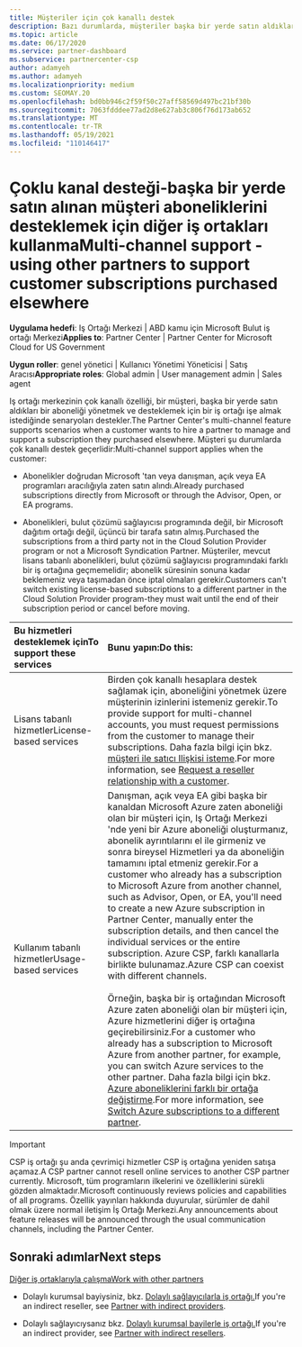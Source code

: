 ```yaml
---
title: Müşteriler için çok kanallı destek
description: Bazı durumlarda, müşteriler başka bir yerde satın aldıkları bir aboneliği sağlamak ve desteklemek için size işe almak isteyebilir.
ms.topic: article
ms.date: 06/17/2020
ms.service: partner-dashboard
ms.subservice: partnercenter-csp
author: adamyeh
ms.author: adamyeh
ms.localizationpriority: medium
ms.custom: SEOMAY.20
ms.openlocfilehash: bd0bb946c2f59f50c27aff58569d497bc21bf30b
ms.sourcegitcommit: 7063fdddee77ad2d8e627ab3c806f76d173ab652
ms.translationtype: MT
ms.contentlocale: tr-TR
ms.lasthandoff: 05/19/2021
ms.locfileid: "110146417"
---
```

# <a name="multi-channel-support---using-other-partners-to-support-customer-subscriptions-purchased-elsewhere"></a><span data-ttu-id="21a00-103">Çoklu kanal desteği-başka bir yerde satın alınan müşteri aboneliklerini desteklemek için diğer iş ortakları kullanma</span><span class="sxs-lookup"><span data-stu-id="21a00-103">Multi-channel support - using other partners to support customer subscriptions purchased elsewhere</span></span>

<span data-ttu-id="21a00-104">**Uygulama hedefi**: Iş Ortağı Merkezi | ABD kamu için Microsoft Bulut iş ortağı Merkezi</span><span class="sxs-lookup"><span data-stu-id="21a00-104">**Applies to**: Partner Center | Partner Center for Microsoft Cloud for US Government</span></span>

<span data-ttu-id="21a00-105">**Uygun roller**: genel yönetici | Kullanıcı Yönetimi Yöneticisi | Satış Aracısı</span><span class="sxs-lookup"><span data-stu-id="21a00-105">**Appropriate roles**: Global admin | User management admin | Sales agent</span></span>

<span data-ttu-id="21a00-106">Iş ortağı merkezinin çok kanallı özelliği, bir müşteri, başka bir yerde satın aldıkları bir aboneliği yönetmek ve desteklemek için bir iş ortağı işe almak istediğinde senaryoları destekler.</span><span class="sxs-lookup"><span data-stu-id="21a00-106">The Partner Center's multi-channel feature supports scenarios when a customer wants to hire a partner to manage and support a subscription they purchased elsewhere.</span></span> <span data-ttu-id="21a00-107">Müşteri şu durumlarda çok kanallı destek geçerlidir:</span><span class="sxs-lookup"><span data-stu-id="21a00-107">Multi-channel support applies when the customer:</span></span>

- <span data-ttu-id="21a00-108">Abonelikler doğrudan Microsoft 'tan veya danışman, açık veya EA programları aracılığıyla zaten satın alındı.</span><span class="sxs-lookup"><span data-stu-id="21a00-108">Already purchased subscriptions directly from Microsoft or through the Advisor, Open, or EA programs.</span></span>

- <span data-ttu-id="21a00-109">Abonelikleri, bulut çözümü sağlayıcısı programında değil, bir Microsoft dağıtım ortağı değil, üçüncü bir tarafa satın almış.</span><span class="sxs-lookup"><span data-stu-id="21a00-109">Purchased the subscriptions from a third party not in the Cloud Solution Provider program or not a Microsoft Syndication Partner.</span></span> <span data-ttu-id="21a00-110">Müşteriler, mevcut lisans tabanlı abonelikleri, bulut çözümü sağlayıcısı programındaki farklı bir iş ortağına geçmemelidir; abonelik süresinin sonuna kadar beklemeniz veya taşımadan önce iptal olmaları gerekir.</span><span class="sxs-lookup"><span data-stu-id="21a00-110">Customers can't switch existing license-based subscriptions to a different partner in the Cloud Solution Provider program-they must wait until the end of their subscription period or cancel before moving.</span></span>

|<span data-ttu-id="21a00-111">Bu hizmetleri desteklemek için</span><span class="sxs-lookup"><span data-stu-id="21a00-111">To support these services</span></span>  | <span data-ttu-id="21a00-112">Bunu yapın:</span><span class="sxs-lookup"><span data-stu-id="21a00-112">Do this:</span></span> |
|:---------|:---------|
|<span data-ttu-id="21a00-113">Lisans tabanlı hizmetler</span><span class="sxs-lookup"><span data-stu-id="21a00-113">License-based services</span></span>    | <span data-ttu-id="21a00-114">Birden çok kanallı hesaplara destek sağlamak için, aboneliğini yönetmek üzere müşterinin izinlerini istemeniz gerekir.</span><span class="sxs-lookup"><span data-stu-id="21a00-114">To provide support for multi-channel accounts, you must request permissions from the customer to manage their subscriptions.</span></span> <span data-ttu-id="21a00-115">Daha fazla bilgi için bkz. [müşteri ile satıcı Ilişkisi isteme](request-a-relationship-with-a-customer.md).</span><span class="sxs-lookup"><span data-stu-id="21a00-115">For more information, see [Request a reseller relationship with a customer](request-a-relationship-with-a-customer.md).</span></span>   |
|<span data-ttu-id="21a00-116">Kullanım tabanlı hizmetler</span><span class="sxs-lookup"><span data-stu-id="21a00-116">Usage-based services</span></span>     |  <span data-ttu-id="21a00-117">Danışman, açık veya EA gibi başka bir kanaldan Microsoft Azure zaten aboneliği olan bir müşteri için, Iş Ortağı Merkezi 'nde yeni bir Azure aboneliği oluşturmanız, abonelik ayrıntılarını el ile girmeniz ve sonra bireysel Hizmetleri ya da aboneliğin tamamını iptal etmeniz gerekir.</span><span class="sxs-lookup"><span data-stu-id="21a00-117">For a customer who already has a subscription to Microsoft Azure from another channel, such as Advisor, Open, or EA, you'll need to create a new Azure subscription in Partner Center, manually enter the subscription details, and then cancel the individual services or the entire subscription.</span></span> <span data-ttu-id="21a00-118">Azure CSP, farklı kanallarla birlikte bulunamaz.</span><span class="sxs-lookup"><span data-stu-id="21a00-118">Azure CSP can coexist with different channels.</span></span><br/><br/> <span data-ttu-id="21a00-119">Örneğin, başka bir iş ortağından Microsoft Azure zaten aboneliği olan bir müşteri için, Azure hizmetlerini diğer iş ortağına geçirebilirsiniz.</span><span class="sxs-lookup"><span data-stu-id="21a00-119">For a customer who already has a subscription to Microsoft Azure from another partner, for example, you can switch Azure services to the other partner.</span></span>  <span data-ttu-id="21a00-120">Daha fazla bilgi için bkz. [Azure aboneliklerini farklı bir ortağa değiştirme](switch-azure-subscriptions-to-a-different-partner.md).</span><span class="sxs-lookup"><span data-stu-id="21a00-120">For more information, see [Switch Azure subscriptions to a different partner](switch-azure-subscriptions-to-a-different-partner.md).</span></span> |

> [!IMPORTANT]  
> <span data-ttu-id="21a00-121">CSP iş ortağı şu anda çevrimiçi hizmetler CSP iş ortağına yeniden satışa açamaz.</span><span class="sxs-lookup"><span data-stu-id="21a00-121">A CSP partner cannot resell online services to another CSP partner currently.</span></span> <span data-ttu-id="21a00-122">Microsoft, tüm programların ilkelerini ve özelliklerini sürekli gözden almaktadır.</span><span class="sxs-lookup"><span data-stu-id="21a00-122">Microsoft continuously reviews policies and capabilities of all programs.</span></span> <span data-ttu-id="21a00-123">Özellik yayınları hakkında duyurular, sürümler de dahil olmak üzere normal iletişim İş Ortağı Merkezi.</span><span class="sxs-lookup"><span data-stu-id="21a00-123">Any announcements about feature releases will be announced through the usual communication channels, including the Partner Center.</span></span>

## <a name="next-steps"></a><span data-ttu-id="21a00-124">Sonraki adımlar</span><span class="sxs-lookup"><span data-stu-id="21a00-124">Next steps</span></span>

[<span data-ttu-id="21a00-125">Diğer iş ortaklarıyla çalışma</span><span class="sxs-lookup"><span data-stu-id="21a00-125">Work with other partners</span></span>](work-with-other-partners.md)

- <span data-ttu-id="21a00-126">Dolaylı kurumsal bayiysiniz, bkz. [Dolaylı sağlayıcılarla iş ortağı.](indirect-reseller-tasks-in-partner-center.md)</span><span class="sxs-lookup"><span data-stu-id="21a00-126">If you're an indirect reseller, see [Partner with indirect providers](indirect-reseller-tasks-in-partner-center.md).</span></span>

- <span data-ttu-id="21a00-127">Dolaylı sağlayıcıysanız bkz. [Dolaylı kurumsal bayilerle iş ortağı.](indirect-provider-tasks-in-partner-center.md)</span><span class="sxs-lookup"><span data-stu-id="21a00-127">If you're an indirect provider, see [Partner with indirect resellers](indirect-provider-tasks-in-partner-center.md).</span></span>
